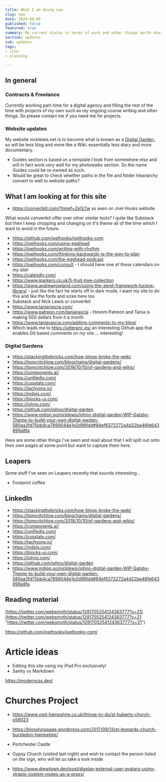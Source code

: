 ```yaml
---
title: What I am doing now
slug: now
date: 2020-08-06
published: false
featured: true
summary: My current status in terms of work and other things worth sharing ;-)
section: updates
sub: updates
tags:
- site
- planning

---
```

## In general

### Contracts & Freelance

Currently working part-time for a digital agency and filling the rest of the time with projects of my own such as my ongoing course writing and other things. So please contact me if you need me for projects.

### Website updates
My website nicklewis.net is to become what is known as a [Digital Garden](/digital-garden), so will be less blog and more like a Wiki. essentially less diary and more documentary.

* Guides section is based on a template I took from somewhere else and will in fact work very well for my photowalks section. So the name Guides could be re-named as such.
* Would be great to check whether paths in the file and folder hieararchy convert to well to website paths?

## What I am looking at for this site

* https://convertkit.com/?lmref=Zp1z7w as seen on Joel Hooks website

What would convertkit offer over other similar tools? I quite like Substack but then I keep chopping and changing on it's theme all of the time which I want to avoid in the future.

* https://github.com/joelhooks/joelhooks-com
* https://joelhooks.com/using-egghead
* https://joelhooks.com/writing-with-rhythm
* https://joelhooks.com/thinking-backwards-is-the-way-to-plan
* https://joelhooks.com/the-egghead-podcast
* https://joelhooks.com/consult - I should have one of these calendars on my site!
* https://calendly.com/
* https://www.jparkers.co.uk/5-fruit-tree-collection
* https://www.andrewrowland.com/using-the-zend-framework-lucene-library/ - just like the fact he starts off in dark mode, I want my site to do this and like the fonts and sizes here too
* Substack and Nick Lewis or convertkit
* https://www.taniarascia.com/
* https://www.patreon.com/taniarascia - Hmmm Patreon and Tania is making 500 dollars from it a month
* https://www.taniarascia.com/adding-comments-to-my-blog/
* Which leads me to https://utteranc.es/ an interesting Github app that enables Git based comments on my site.... interesting!

### Digital Gardens
- https://stackingthebricks.com/how-blogs-broke-the-web/
- https://tomcritchlow.com/blogchains/digital-gardens/
- https://tomcritchlow.com/2018/10/10/of-gardens-and-wikis/
- https://components.ai/
- https://unifiedjs.com/
- https://cssstats.com/
- https://tachyons.io/
- https://mdxjs.com/
- https://blocks-ui.com/
- https://johno.com/
- https://github.com/johno/digital-garden
- https://www.notion.so/nicklewis/johno-digital-garden-WIP-Gatsby-Theme-to-build-your-own-digital-garden-580aa3fd75bb4ca7899044e1e2d96fdd#94ef6372272a4d22be46fe643899a8fa

Here are some other things I've seen and read about that I will split out onto their own pages at some point but want to capture them here.

## Leapers
Some stuff I've seen on Leapers recently that sounds interesting...

- Footprint coffee

## LinkedIn

* https://stackingthebricks.com/how-blogs-broke-the-web/
* https://tomcritchlow.com/blogchains/digital-gardens/
* https://tomcritchlow.com/2018/10/10/of-gardens-and-wikis/
* https://components.ai/
* https://unifiedjs.com/
* https://cssstats.com/
* https://tachyons.io/
* https://mdxjs.com/
* https://blocks-ui.com/
* https://johno.com/
* https://github.com/johno/digital-garden
* https://www.notion.so/nicklewis/johno-digital-garden-WIP-Gatsby-Theme-to-build-your-own-digital-garden-580aa3fd75bb4ca7899044e1e2d96fdd#94ef6372272a4d22be46fe643899a8fa

## Reading material

[https://twitter.com/websmyth/status/1291705254124363777?s=21](https://twitter.com/websmyth/status/1291705254124363777?s=21 "https://twitter.com/websmyth/status/1291705254124363777?s=21")

https://github.com/joelhooks/joelhooks-com/

# Article ideas
* Editing this site using my iPad Pro exclusively!
* Sanity vs Markdown

https://moderncss.dev/

# Churches Project
* https://www.visit-hampshire.co.uk/things-to-do/st-huberts-church-p56023
* https://blosslynspage.wordpress.com/2017/09/13/st-leonards-church-bursledon-hampshire/
* Portchester Castle
* Gypsy Church (visited last night) and wish to contact the person listed on the sign, who will let us take a look inside


* https://www.drewtown.dev/post/display-external-user-avatars-using-strapis-custom-routes-as-a-proxy/

